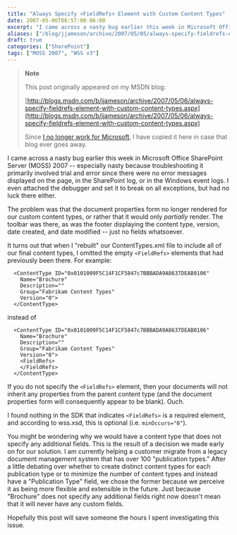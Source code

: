 ```yaml
---
title: "Always Specify <FieldRefs> Element with Custom Content Types"
date: 2007-05-06T06:57:00-06:00
excerpt: "I came across a nasty bug earlier this week in Microsoft Office SharePoint Server (MOSS) 2007 -- especially nasty because troubleshooting it primarily involved trial and error since there were no error messages displayed on the page, in the SharePoint..."
aliases: ["/blog/jjameson/archive/2007/05/05/always-specify-fieldrefs-element-with-custom-content-types.aspx", "/blog/jjameson/archive/2007/05/06/always-specify-fieldrefs-element-with-custom-content-types.aspx"]
draft: true
categories: ["SharePoint"]
tags: ["MOSS 2007", "WSS v3"]
---
```


> **Note**
>
> This post originally appeared on my MSDN blog:
>
> [http://blogs.msdn.com/b/jjameson/archive/2007/05/06/always-specify-fieldrefs-element-with-custom-content-types.aspx](http://blogs.msdn.com/b/jjameson/archive/2007/05/06/always-specify-fieldrefs-element-with-custom-content-types.aspx)
>
> Since
> [I no longer work for Microsoft](/blog/jjameson/2011/09/02/last-day-with-microsoft),
> I have copied it here in case that blog ever goes away.

I came across a nasty bug earlier this week in Microsoft Office SharePoint
Server (MOSS) 2007 -- especially nasty because troubleshooting it primarily
involved trial and error since there were no error messages displayed on the
page, in the SharePoint log, or in the Windows event logs. I even attached the
debugger and set it to break on all exceptions, but had no luck there either.

The problem was that the document properties form no longer rendered for our
custom content types, or rather that it would only *partially* render. The
toolbar was there, as was the footer displaying the content type, version, date
created, and date modified -- just no fields whatsoever.

It turns out that when I "rebuilt" our ContentTypes.xml file to include all of
our final content types, I omitted the empty `<FieldRefs>` elements that had
previously been there. For example:

```
  <ContentType ID="0x0101009F5C14F1CF5847c7BBBADA9A8637DEAB0106"
    Name="Brochure"
    Description=""
    Group="Fabrikam Content Types"
    Version="0">
  </ContentType>
```

instead of

```
  <ContentType ID="0x0101009F5C14F1CF5847c7BBBADA9A8637DEAB0106"
    Name="Brochure"
    Description=""
    Group="Fabrikam Content Types"
    Version="0">
    <FieldRefs>
    </FieldRefs>
  </ContentType>
```

If you do not specify the `<FieldRefs>` element, then your documents will not
inherit any properties from the parent content type (and the document properties
form will consequently appear to be blank). Ouch.

I found nothing in the SDK that indicates `<FieldRefs>` is a required element,
and according to wss.xsd, this is optional (i.e. `minOccurs="0"`).

You might be wondering why we would have a content type that does not specify
any additional fields. This is the result of a decision we made early on for our
solution. I am currently helping a customer migrate from a legacy document
management system that has over 100 "publication types." After a little debating
over whether to create distinct content types for each publication type or to
minimize the number of content types and instead have a "Publication Type"
field, we chose the former because we perceive it as being more flexible and
extensible in the future. Just because "Brochure" does not specify any
additional fields right now doesn't mean that it will never have any custom
fields.

Hopefully this post will save someone the hours I spent investigating this
issue.
